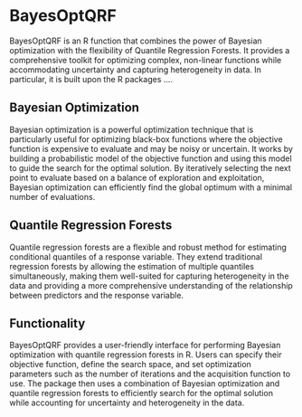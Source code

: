 # BayesOptQRF
BayesOptQRF is an R function that combines the power of Bayesian optimization with the flexibility of Quantile Regression Forests. It provides a comprehensive toolkit for optimizing complex, non-linear functions while accommodating uncertainty and capturing heterogeneity in data. In particular, it is built upon the R packages ....

## Bayesian Optimization

Bayesian optimization is a powerful optimization technique that is particularly useful for optimizing black-box functions where the objective function is expensive to evaluate and may be noisy or uncertain. It works by building a probabilistic model of the objective function and using this model to guide the search for the optimal solution. By iteratively selecting the next point to evaluate based on a balance of exploration and exploitation, Bayesian optimization can efficiently find the global optimum with a minimal number of evaluations.

## Quantile Regression Forests

Quantile regression forests are a flexible and robust method for estimating conditional quantiles of a response variable. They extend traditional regression forests by allowing the estimation of multiple quantiles simultaneously, making them well-suited for capturing heterogeneity in the data and providing a more comprehensive understanding of the relationship between predictors and the response variable.

## Functionality

BayesOptQRF provides a user-friendly interface for performing Bayesian optimization with quantile regression forests in R. Users can specify their objective function, define the search space, and set optimization parameters such as the number of iterations and the acquisition function to use. The package then uses a combination of Bayesian optimization and quantile regression forests to efficiently search for the optimal solution while accounting for uncertainty and heterogeneity in the data.


